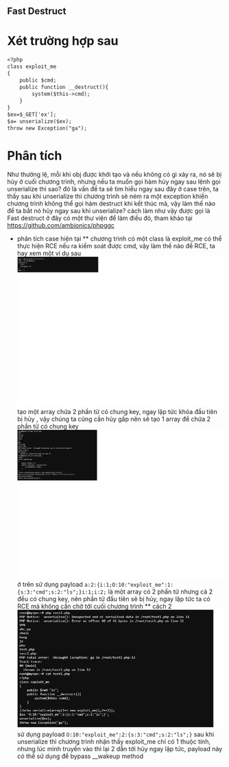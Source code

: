 ## Fast Destruct
# Xét trường hợp sau
```
<?php
class exploit_me
{
    public $cmd;
    public function __destruct(){
        system($this->cmd);
    }
}
$ex=$_GET['ex'];
$a= unserialize($ex);
throw new Exception("ga");
```
# Phân tích
  Như thường lệ, mỗi khi obj được khởi tạo và nếu không có gì xảy ra, nó sẽ bị hủy ở cuối chương trình, nhưng nếu ta muốn gọi hàm hủy ngay sau lệnh gọi unserialize thì sao? 
  đó là vấn đề ta sẽ tìm hiểu ngay sau đây
  ở case trên, ta thấy sau khi unserialize thì chương trình sẽ ném ra một exception khiến chương trình không thể gọi hàm destruct khi kết thúc mã, vậy làm thế nào để ta bắt 
  nó hủy ngay sau khi unserialize? cách làm như vậy được gọi là Fast destruct 
  ở đây có một thư viện để làm điều đó, tham khảo tại
  https://github.com/ambionics/phpggc
  
 * phân tích case hiện tại
   ** chương trình có một class là exploit_me có thể thực hiện RCE nếu ra kiểm soát được cmd, vậy làm thế nào để RCE, ta hay xem một ví dụ sau
   ![Image of ex1](img/array.png)
   tạo một array chứa 2 phần tử có chung key, ngay lập tức khóa đầu tiên bị hủy , vậy chúng ta cũng cần hủy gấp nên sẽ tạo 1 array để chứa 2 phần tử có chung key
    ![Image of ex2](img/payload.png)
   ở trên sử dụng payload 
   `a:2:{i:1;O:10:"exploit_me":1:{s:3:"cmd";s:2:"ls";}i:1;i:2;`
   là một array có 2 phẩn tử nhưng cả 2 đều có chung key, nên phần tử đầu tiên sẽ bị hủy, ngay lập tức ta có RCE mà không cần chờ tới cuối chương trình
   ** cách 2
   ![Image of ex3](img/payload1.png)
   sử dụng payload 
   `O:10:"exploit_me":2:{s:3:"cmd";s:2:"ls";}`
   sau khi unserialize thì chương trình nhận thấy exploit_me chỉ có 1 thuộc tính, nhưng lúc mình truyền vào thì lại 2 dẫn tới hủy ngay lập tức, payload này có thể sử dụng để bypass __wakeup method
